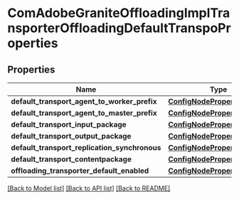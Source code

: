 # ComAdobeGraniteOffloadingImplTransporterOffloadingDefaultTranspoProperties

## Properties
Name | Type | Description | Notes
------------ | ------------- | ------------- | -------------
**default_transport_agent_to_worker_prefix** | [**ConfigNodePropertyString**](ConfigNodePropertyString.md) |  | [optional] 
**default_transport_agent_to_master_prefix** | [**ConfigNodePropertyString**](ConfigNodePropertyString.md) |  | [optional] 
**default_transport_input_package** | [**ConfigNodePropertyString**](ConfigNodePropertyString.md) |  | [optional] 
**default_transport_output_package** | [**ConfigNodePropertyString**](ConfigNodePropertyString.md) |  | [optional] 
**default_transport_replication_synchronous** | [**ConfigNodePropertyBoolean**](ConfigNodePropertyBoolean.md) |  | [optional] 
**default_transport_contentpackage** | [**ConfigNodePropertyBoolean**](ConfigNodePropertyBoolean.md) |  | [optional] 
**offloading_transporter_default_enabled** | [**ConfigNodePropertyBoolean**](ConfigNodePropertyBoolean.md) |  | [optional] 

[[Back to Model list]](../README.md#documentation-for-models) [[Back to API list]](../README.md#documentation-for-api-endpoints) [[Back to README]](../README.md)


